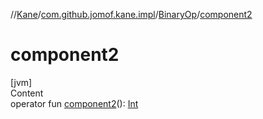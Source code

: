//[Kane](../../index.md)/[com.github.jomof.kane.impl](../index.md)/[BinaryOp](index.md)/[component2](component2.md)



# component2  
[jvm]  
Content  
operator fun [component2](component2.md)(): [Int](https://kotlinlang.org/api/latest/jvm/stdlib/kotlin/-int/index.html)  



